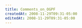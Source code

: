 ```yaml
---
title: Comments_on_OGPF
createdAt: 2008-11-29T09:31-05:00
editedAt: 2008-11-29T09:31-05:00
---
```





